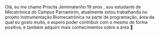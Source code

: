 Olá, eu me chamo Priscila Jemimatenho 19 anos , sou estudante de Mecatrônica do Campus Parnamirim, atualmente estou trabalhando no projeto instrumentação Biomecatrônica na parte de programação, área da qual eu gosto muito, e espero poder contribuir com o mesmo de forma positiva, e também adquirir mais conhecimentos sobre a área 💋
